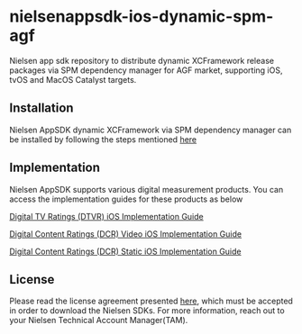 # nielsenappsdk-ios-dynamic-spm-agf
Nielsen app sdk repository to distribute dynamic XCFramework release packages via SPM dependency manager for AGF market, supporting iOS, tvOS and MacOS Catalyst targets.

## Installation
Nielsen AppSDK dynamic XCFramework via SPM dependency manager can be installed by following the steps mentioned [here](https://engineeringportal.nielsen.com/docs/Digital_Measurement_iOS_Swift_Package_Manager_Guide)

## Implementation
Nielsen AppSDK supports various digital measurement products. You can access the implementation guides for these products as below

[Digital TV Ratings (DTVR) iOS Implementation Guide](https://engineeringportal.nielsen.com/docs/DTVR_iOS_SDK)

[Digital Content Ratings (DCR) Video iOS Implementation Guide](https://engineeringportal.nielsen.com/docs/DCR_Video_iOS_SDK)

[Digital Content Ratings (DCR) Static iOS Implementation Guide](https://engineeringportal.nielsen.com/docs/DCR_Static_iOS_SDK)

## License
Please read the license agreement presented [here](https://engineeringportal.nielsen.com/docs/Special:ClickThrough), which must be accepted in order to download the Nielsen SDKs.
For more information, reach out to your Nielsen Technical Account Manager(TAM).
